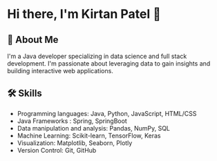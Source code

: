 # Hi there, I'm Kirtan Patel 👋

## 🚀 About Me
I'm a Java developer specializing in data science and full stack development. I'm passionate about leveraging data to gain insights and building interactive web applications.

## 🛠️ Skills
- Programming languages: Java, Python, JavaScript, HTML/CSS
- Java Frameworks : Spring, SpringBoot
- Data manipulation and analysis: Pandas, NumPy, SQL
- Machine Learning: Scikit-learn, TensorFlow, Keras
- Visualization: Matplotlib, Seaborn, Plotly
- Version Control: Git, GitHub
